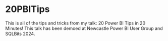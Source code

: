 # 20PBITips
This is all of the tips and tricks from my talk: 20 Power BI Tips in 20 Minutes! This talk has been demoed at Newcastle Power BI User Group and SQLBits 2024.
